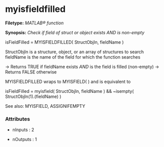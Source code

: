 # myisfieldfilled

**Filetype:** _MATLAB&reg; function_

**Synopsis:** _Check if field of struct or object exists AND is non-empty_

isFieldFilled = MYISFIELDFILLED( StructObjIn, fieldName )

StructObjIn is a structure, object, or an array of structures to search
fieldName is the name of the field for which the function searches

-> Returns TRUE if fieldName exists *AND* is the field is filled (non-empty)
-> Returns FALSE otherwise

MYISFIELDFILLED wraps to MYISFIELD( ) and is equivalent to

isFieldFilled = myisfield( StructObjIn, fieldName ) && ~isempty( StructObjIn(1).(fieldName) )

See also: MYISFIELD, ASSIGNIFEMPTY


### Attributes


- nInputs : 2

- nOutputs : 1
